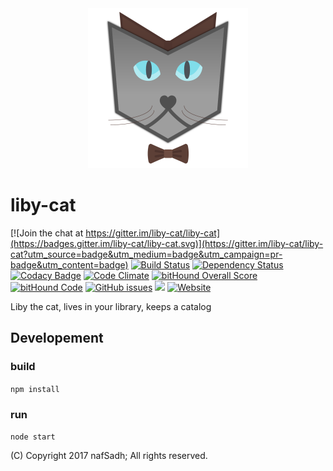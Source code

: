 <div align="center">
<img src="https://raw.githubusercontent.com/liby-cat/liby-cat-logo/master/book-cat/logo.png" width="256">
</div>

liby-cat
========

[![Join the chat at https://gitter.im/liby-cat/liby-cat](https://badges.gitter.im/liby-cat/liby-cat.svg)](https://gitter.im/liby-cat/liby-cat?utm_source=badge&utm_medium=badge&utm_campaign=pr-badge&utm_content=badge)
[![Build Status](https://travis-ci.org/liby-cat/liby-cat.svg?branch=master)](https://travis-ci.org/liby-cat/liby-cat)
[![Dependency Status](https://www.versioneye.com/user/projects/590169566ac17142da9c8a9f/badge.svg?style=flat)](https://www.versioneye.com/user/projects/590169566ac17142da9c8a9f)
[![Codacy Badge](https://api.codacy.com/project/badge/Grade/5fe93241821546cbb1cbeb1158ded381)](https://www.codacy.com/app/liby-cat/liby-cat?utm_source=github.com&amp;utm_medium=referral&amp;utm_content=liby-cat/liby-cat&amp;utm_campaign=Badge_Grade)
[![Code Climate](https://img.shields.io/codeclimate/github/liby-cat/liby-cat.svg)](https://codeclimate.com/github/liby-cat/liby-cat)
[![bitHound Overall Score](https://www.bithound.io/github/liby-cat/liby-cat/badges/score.svg)](https://www.bithound.io/github/liby-cat/liby-cat)
[![bitHound Code](https://www.bithound.io/github/liby-cat/liby-cat/badges/code.svg)](https://www.bithound.io/github/liby-cat/liby-cat)
[![GitHub issues](https://img.shields.io/github/issues-raw/liby-cat/liby-cat.svg)](https://github.com/liby-cat/liby-cat/issues)
[![](https://img.shields.io/github/issues-closed-raw/liby-cat/liby-cat.svg)](https://github.com/liby-cat/liby-cat/issues?q=is%3Aissue+is%3Aclosed)
[![Website](https://img.shields.io/website-up-down-green-red/https/liby-cat.herokuapp.com.svg)](https://liby-cat.herokuapp.com/)



Liby the cat, lives in your library, keeps a catalog


Developement
------------
### build
`npm install`
### run
`node start`


(C) Copyright 2017 nafSadh; All rights reserved.
